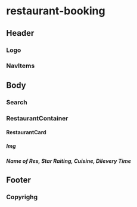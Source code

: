 ﻿# restaurant-booking

## Header
### Logo
### NavItems
## Body
### Search
### RestaurantContainer
#### RestaurantCard
##### Img
##### Name of Res, Star Raiting, Cuisine, Dilevery Time
## Footer
### Copyrighg

